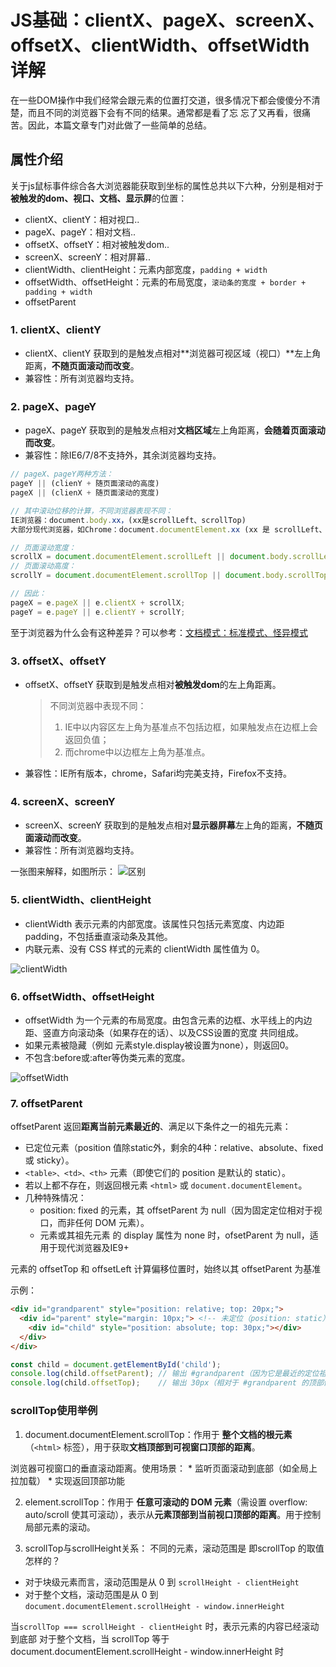 # JS基础：clientX、pageX、screenX、offsetX、clientWidth、offsetWidth 详解

在一些DOM操作中我们经常会跟元素的位置打交道，很多情况下都会傻傻分不清楚，而且不同的浏览器下会有不同的结果。通常都是看了忘 忘了又再看，很痛苦。因此，本篇文章专门对此做了一些简单的总结。


## 属性介绍
关于js鼠标事件综合各大浏览器能获取到坐标的属性总共以下六种，分别是相对于**被触发的dom、视口、文档、显示屏**的位置：

* clientX、clientY：相对视口..
* pageX、pageY：相对文档..
* offsetX、offsetY：相对被触发dom..
* screenX、screenY：相对屏幕..
* clientWidth、clientHeight：元素内部宽度，`padding + width`
* offsetWidth、offsetHeight：元素的布局宽度，`滚动条的宽度 + border + padding + width`
* offsetParent


### 1. clientX、clientY
* clientX、clientY 获取到的是触发点相对**浏览器可视区域（视口）**左上角距离，**不随页面滚动而改变**。
* 兼容性：所有浏览器均支持。


### 2. pageX、pageY
* pageX、pageY 获取到的是触发点相对**文档区域**左上角距离，**会随着页面滚动而改变**。
* 兼容性：除IE6/7/8不支持外，其余浏览器均支持。
```js
// pageX、pageY两种方法：
pageY || (clienY + 随页面滚动的高度)
pageX || (clienX + 随页面滚动的宽度)

// 其中滚动位移的计算，不同浏览器表现不同：
IE浏览器：document.body.xx，(xx是scrollLeft、scrollTop)
大部分现代浏览器，如Chrome：document.documentElement.xx (xx 是 scrollLeft、scrollTop)

// 页面滚动宽度：
scrollX = document.documentElement.scrollLeft || document.body.scrollLeft
// 页面滚动高度：
scrollY = document.documentElement.scrollTop || document.body.scrollTop

// 因此：
pageX = e.pageX || e.clientX + scrollX;
pageY = e.pageY || e.clientY + scrollY;
```
至于浏览器为什么会有这种差异？可以参考：[文档模式：标准模式、怪异模式](https://juejin.cn/post/6932769062909018125)

### 3. offsetX、offsetY
* offsetX、offsetY 获取到是触发点相对**被触发dom**的左上角距离。
  > 不同浏览器中表现不同：
  > 1. IE中以内容区左上角为基准点不包括边框，如果触发点在边框上会返回负值；
  > 2. 而chrome中以边框左上角为基准点。

* 兼容性：IE所有版本，chrome，Safari均完美支持，Firefox不支持。

### 4. screenX、screenY
* screenX、screenY 获取到的是触发点相对**显示器屏幕**左上角的距离，**不随页面滚动而改变**。
* 兼容性：所有浏览器均支持。


一张图来解释，如图所示：
![区别](./icon/img.png)

### 5. clientWidth、clientHeight
* clientWidth 表示元素的内部宽度。该属性只包括元素宽度、内边距 padding，不包括垂直滚动条及其他。
* 内联元素、没有 CSS 样式的元素的 clientWidth 属性值为 0。

![clientWidth](./icon/clientWidth.png)


### 6. offsetWidth、offsetHeight
* offsetWidth 为一个元素的布局宽度。由包含元素的边框、水平线上的内边距、竖直方向滚动条（如果存在的话）、以及CSS设置的宽度 共同组成。
* 如果元素被隐藏（例如 元素style.display被设置为none），则返回0。
* 不包含:before或:after等伪类元素的宽度。
  
![offsetWidth](./icon/offsetWidth.png)

### 7. offsetParent 
offsetParent 返回**距离当前元素最近的**、满足以下条件之一的祖先元素：
* 已定位元素（position 值除static外，剩余的4种：relative、absolute、fixed 或 sticky）。
* `<table>、<td>、<th>` 元素（即使它们的 position 是默认的 static）。
* 若以上都不存在，则返回根元素 `<html>` 或 `document.documentElement`。
* 几种特殊情况：
  * position: fixed 的元素，其 offsetParent 为 null（因为固定定位相对于视口，而非任何 DOM 元素）。
  * 元素或其祖先元素 的 display 属性为 none 时，ofsetParent 为 null，适用于现代浏览器及IE9+

元素的 offsetTop 和 offsetLeft 计算偏移位置时，始终以其 offsetParent 为基准

示例：
```html
<div id="grandparent" style="position: relative; top: 20px;">
  <div id="parent" style="margin: 10px;"> <!-- 未定位（position: static） -->
    <div id="child" style="position: absolute; top: 30px;"></div>
  </div>
</div>
```

```js
const child = document.getElementById('child');
console.log(child.offsetParent); // 输出 #grandparent（因为它是最近的定位祖先）
console.log(child.offsetTop);    // 输出 30px（相对于 #grandparent 的顶部偏移）
```

### scrollTop使用举例
1. document.documentElement.scrollTop：作用于 **整个文档的根元素**（`<html>` 标签），用于获取**文档顶部到可视窗口顶部的距离**。


浏览器可视窗口的垂直滚动距离。使用场景：
    * 监听页面滚动到底部（如全局上拉加载）
    * 实现返回顶部功能

2. element.scrollTop：作用于 **任意可滚动的 DOM 元素**（需设置 overflow: auto/scroll 使其可滚动），表示从**元素顶部到当前视口顶部的距离**。用于控制 局部元素的滚动。


3. scrollTop与scrollHeight关系：
不同的元素，滚动范围是 即scrollTop 的取值怎样的？
* 对于块级元素而言，滚动范围是从 0 到 `scrollHeight - clientHeight`
* 对于整个文档，滚动范围是从 0 到 `document.documentElement.scrollHeight - window.innerHeight`

当`scrollTop === scrollHeight - clientHeight` 时，表示元素的内容已经滚动到底部
对于整个文档，当 scrollTop 等于 document.documentElement.scrollHeight - window.innerHeight 时






